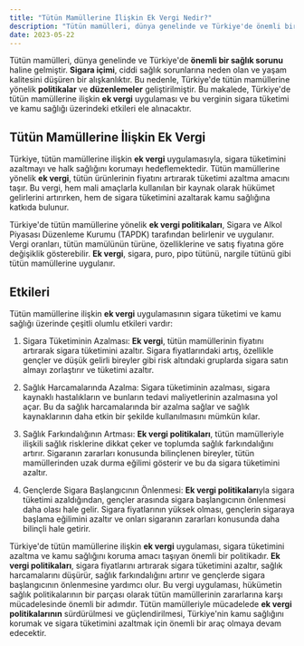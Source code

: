 ```yaml
---
title: "Tütün Mamüllerine İlişkin Ek Vergi Nedir?"
description: "Tütün mamülleri, dünya genelinde ve Türkiye'de önemli bir sağlık sorunu haline gelmiştir."
date: 2023-05-22
---
```


Tütün mamülleri, dünya genelinde ve Türkiye'de **önemli bir sağlık sorunu** haline gelmiştir. **Sigara içimi**, ciddi
sağlık sorunlarına neden olan ve yaşam kalitesini düşüren bir alışkanlıktır. Bu nedenle, Türkiye'de tütün mamüllerine
yönelik **politikalar** ve **düzenlemeler** geliştirilmiştir. Bu makalede, Türkiye'de tütün mamüllerine ilişkin **ek
vergi** uygulaması ve bu verginin sigara tüketimi ve kamu sağlığı üzerindeki etkileri ele alınacaktır.

## Tütün Mamüllerine İlişkin Ek Vergi

Türkiye, tütün mamüllerine ilişkin **ek vergi** uygulamasıyla, sigara tüketimini azaltmayı ve halk sağlığını korumayı
hedeflemektedir. Tütün mamüllerine yönelik **ek vergi**, tütün ürünlerinin fiyatını artırarak tüketimi azaltma amacını
taşır. Bu vergi, hem mali amaçlarla kullanılan bir kaynak olarak hükümet gelirlerini artırırken, hem de sigara
tüketimini azaltarak kamu sağlığına katkıda bulunur.

Türkiye'de tütün mamüllerine yönelik **ek vergi politikaları**, Sigara ve Alkol Piyasası Düzenleme Kurumu (TAPDK)
tarafından belirlenir ve uygulanır. Vergi oranları, tütün mamülünün türüne, özelliklerine ve satış fiyatına göre
değişiklik gösterebilir. **Ek vergi**, sigara, puro, pipo tütünü, nargile tütünü gibi tütün mamüllerine uygulanır.

## Etkileri

Tütün mamüllerine ilişkin **ek vergi** uygulamasının sigara tüketimi ve kamu sağlığı üzerinde çeşitli olumlu etkileri
vardır:

1. Sigara Tüketiminin Azalması: **Ek vergi**, tütün mamüllerinin fiyatını artırarak sigara tüketimini azaltır. Sigara
   fiyatlarındaki artış, özellikle gençler ve düşük gelirli bireyler gibi risk altındaki gruplarda sigara satın almayı
   zorlaştırır ve tüketimi azaltır.

2. Sağlık Harcamalarında Azalma: Sigara tüketiminin azalması, sigara kaynaklı hastalıkların ve bunların tedavi
   maliyetlerinin azalmasına yol açar. Bu da sağlık harcamalarında bir azalma sağlar ve sağlık kaynaklarının daha etkin
   bir şekilde kullanılmasını mümkün kılar.

3. Sağlık Farkındalığının Artması: **Ek vergi politikaları**, tütün mamülleriyle ilişkili sağlık risklerine dikkat çeker
   ve toplumda sağlık farkındalığını artırır. Sigaranın zararları konusunda bilinçlenen bireyler, tütün mamüllerinden
   uzak durma eğilimi gösterir ve bu da sigara tüketimini azaltır.

4. Gençlerde Sigara Başlangıcının Önlenmesi: **Ek vergi politikaları**yla sigara tüketimi azaldığından, gençler arasında
   sigara başlangıcının önlenmesi daha olası hale gelir. Sigara fiyatlarının yüksek olması, gençlerin sigaraya başlama
   eğilimini azaltır ve onları sigaranın zararları konusunda daha bilinçli hale getirir.

Türkiye'de tütün mamüllerine ilişkin **ek vergi** uygulaması, sigara tüketimini azaltma ve kamu sağlığını koruma amacı
taşıyan önemli bir politikadır. **Ek vergi politikaları**, sigara fiyatlarını artırarak sigara tüketimini azaltır,
sağlık harcamalarını düşürür, sağlık farkındalığını artırır ve gençlerde sigara başlangıcının önlenmesine yardımcı olur.
Bu vergi uygulaması, hükümetin sağlık politikalarının bir parçası olarak tütün mamüllerinin zararlarına karşı
mücadelesinde önemli bir adımdır. Tütün mamülleriyle mücadelede **ek vergi politikalarının** sürdürülmesi ve
güçlendirilmesi, Türkiye'nin kamu sağlığını korumak ve sigara tüketimini azaltmak için önemli bir araç olmaya devam
edecektir.
